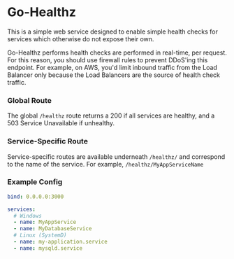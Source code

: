 # Go-Healthz

This is a simple web service designed to enable simple health checks for services which otherwise do not expose their own.

Go-Healthz performs health checks are performed in real-time, per request.  For this reason, you should use firewall rules to prevent DDoS'ing this endpoint.  For example, on AWS, you'd limit inbound traffic from the Load Balancer only because the Load Balancers are the source of health check traffic.

### Global Route
The global `/healthz` route returns a 200 if all services are healthy, and a 503 Service Unavailable if unhealthy.

### Service-Specific Route
Service-specific routes are available underneath `/healthz/` and correspond to the name of the service.  For example, `/healthz/MyAppServiceName`

### Example Config
```yaml
bind: 0.0.0.0:3000

services:
  # Windows
  - name: MyAppService
  - name: MyDatabaseService
  # Linux (SystemD)
  - name: my-application.service
  - name: mysqld.service
```
